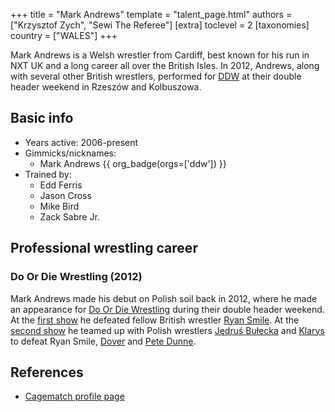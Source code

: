 +++
title = "Mark Andrews"
template = "talent_page.html"
authors = ["Krzysztof Zych", "Sewi The Referee"]
[extra]
toclevel = 2
[taxonomies]
country = ["WALES"]
+++

Mark Andrews is a Welsh wrestler from Cardiff, best known for his run in NXT UK and a long career all over the British Isles. In 2012, Andrews, along with several other British wrestlers, performed for [DDW](@/o/ddw.md) at their double header weekend in Rzeszów and Kolbuszowa.

## Basic info

* Years active: 2006-present
* Gimmicks/nicknames:
  - Mark Andrews {{ org_badge(orgs=['ddw']) }}
* Trained by:
  - Edd Ferris
  - Jason Cross
  - Mike Bird
  - Zack Sabre Jr.
 
## Professional wrestling career

### Do Or Die Wrestling (2012) 

Mark Andrews made his debut on Polish soil back in 2012, where he made an appearance for [Do Or Die Wrestling](@/o/ddw.md) during their double header weekend. At the [first show](@/e/ddw/2012-03-09-ddw-6.md) he defeated fellow British wrestler [Ryan Smile](@/w/ryan-smile.md). At the [second show](@/e/ddw/2012-03-10-ddw-7.md) he teamed up with Polish wrestlers [Jędruś Bułecka](@/w/jedrus-bulecka.md) and [Klarys](@/w/klarys.md) to defeat Ryan Smile, [Dover](@/w/dover.md) and [Pete Dunne](@/w/pete-dunne.md).

## References

* [Cagematch profile page](https://www.cagematch.net/?id=2&nr=6092)

